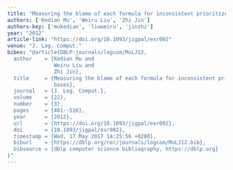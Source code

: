```yaml
---
title: "Measuring the blame of each formula for inconsistent prioritized knowledge bases"
authors: ['Kedian Mu', 'Weiru Liu', 'Zhi Jin']
authors-key: ['mukedian', 'liuweiru', 'jinzhi']
year: "2012"
article-link: "https://doi.org/10.1093/jigpal/exr002"
venue: "J. Log. Comput."
bibex: "@article{DBLP:journals/logcom/MuLJ12,
  author    = {Kedian Mu and
               Weiru Liu and
               Zhi Jin},
  title     = {Measuring the blame of each formula for inconsistent prioritized knowledge
               bases},
  journal   = {J. Log. Comput.},
  volume    = {22},
  number    = {3},
  pages     = {481--516},
  year      = {2012},
  url       = {https://doi.org/10.1093/jigpal/exr002},
  doi       = {10.1093/jigpal/exr002},
  timestamp = {Wed, 17 May 2017 14:25:56 +0200},
  biburl    = {https://dblp.org/rec/journals/logcom/MuLJ12.bib},
  bibsource = {dblp computer science bibliography, https://dblp.org}
}"
---
```


